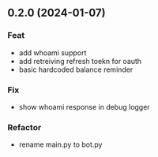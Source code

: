 ## 0.2.0 (2024-01-07)

### Feat

- add whoami support
- add retreiving refresh toekn for oauth
- basic hardcoded balance reminder

### Fix

- show whoami response in debug logger

### Refactor

- rename main.py to bot.py
